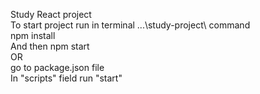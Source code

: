 Study React project  
To start project run in terminal ...\study-project\ command  
npm install  
And then npm start  
OR  
go to package.json file  
In "scripts" field run "start"  
